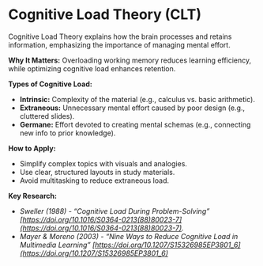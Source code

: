 # Cognitive Load Theory (CLT)

Cognitive Load Theory explains how the brain processes and retains information, emphasizing the importance of managing mental effort.  

**Why It Matters:** Overloading working memory reduces learning efficiency, while optimizing cognitive load enhances retention.  

**Types of Cognitive Load:** 



* **Intrinsic:** Complexity of the material (e.g., calculus vs. basic arithmetic).  
* **Extraneous:** Unnecessary mental effort caused by poor design (e.g., cluttered slides).  
* **Germane:** Effort devoted to creating mental schemas (e.g., connecting new info to prior knowledge).  

**How to Apply:**  



* Simplify complex topics with visuals and analogies.  
* Use clear, structured layouts in study materials.  
* Avoid multitasking to reduce extraneous load.  

**Key Research:**



* *Sweller (1988) - “Cognitive Load During Problem-Solving” [https://doi.org/10.1016/S0364-0213(88)80023-7](https://doi.org/10.1016/S0364-0213(88)80023-7).*
* *Mayer & Moreno (2003) - “Nine Ways to Reduce Cognitive Load in Multimedia Learning” [https://doi.org/10.1207/S15326985EP3801_6](https://doi.org/10.1207/S15326985EP3801_6)*